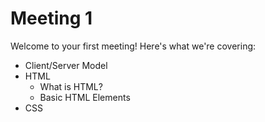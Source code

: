 # Meeting 1

Welcome to your first meeting! Here's what we're covering:
* Client/Server Model
* HTML
    * What is HTML?
    * Basic HTML Elements
* CSS